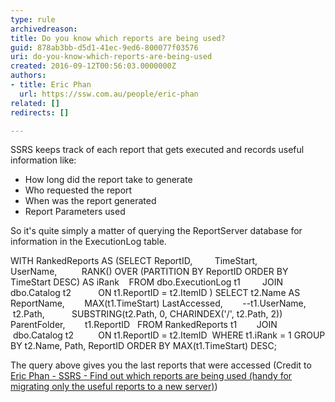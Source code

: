 ```yaml
---
type: rule
archivedreason: 
title: Do you know which reports are being used?
guid: 878ab3bb-d5d1-41ec-9ed6-800077f03576
uri: do-you-know-which-reports-are-being-used
created: 2016-09-12T00:56:03.0000000Z
authors:
- title: Eric Phan
  url: https://ssw.com.au/people/eric-phan
related: []
redirects: []

---
```


SSRS keeps track of each report that gets executed and records useful information like:


* How long did the report take to generate
* Who requested the report
* When was the report generated
* Report Parameters used


So it's quite simply a matter of querying the ReportServer database for information in the ExecutionLog table. 



<!--endintro-->

WITH RankedReports
AS
(SELECT ReportID,
        TimeStart,
        UserName, 
        RANK() OVER (PARTITION BY ReportID ORDER BY TimeStart DESC) AS iRank
   FROM dbo.ExecutionLog t1
        JOIN 
        dbo.Catalog t2
          ON t1.ReportID = t2.ItemID
)
SELECT t2.Name AS ReportName,
       MAX(t1.TimeStart) LastAccessed,
       --t1.UserName,
       t2.Path,	  
       SUBSTRING(t2.Path, 0, CHARINDEX('/', t2.Path, 2)) ParentFolder,
       t1.ReportID
  FROM RankedReports t1
       JOIN 
       dbo.Catalog t2
         ON t1.ReportID = t2.ItemID
 WHERE t1.iRank = 1
GROUP BY t2.Name, Path, ReportID
ORDER BY MAX(t1.TimeStart) DESC;

The query above gives you the last reports that were accessed (Credit to [Eric Phan - SSRS - Find out which reports are being used (handy for migrating only the useful reports to a new server)](http&#58;//ericphan.net/blog/2016/9/12/ssrs-find-out-which-reports-area-being-used-handy-for-migrating-only-the-useful-reports-to-a-new-server))

